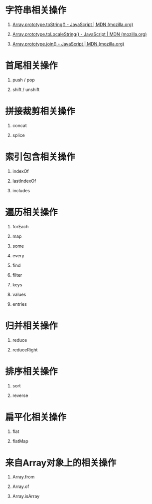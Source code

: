 # 字符串相关操作

1. [Array.prototype.toString() - JavaScript | MDN (mozilla.org)](https://developer.mozilla.org/zh-CN/docs/Web/JavaScript/Reference/Global_Objects/Array/toString)

2. [Array.prototype.toLocaleString() - JavaScript | MDN (mozilla.org)](https://developer.mozilla.org/zh-CN/docs/Web/JavaScript/Reference/Global_Objects/Array/toLocaleString)

3. [Array.prototype.join() - JavaScript | MDN (mozilla.org)](https://developer.mozilla.org/zh-CN/docs/Web/JavaScript/Reference/Global_Objects/Array/join)

# 首尾相关操作

1. push / pop

2. shift / unshift

# 拼接裁剪相关操作

1. concat

2. splice

# 索引包含相关操作

1. indexOf

2. lastIndexOf

3. includes

# 遍历相关操作

1. forEach

2. map

3. some

4. every

5. find

6. filter

7. keys

8. values

9. entries

# 归并相关操作

1. reduce

2. reduceRight

# 排序相关操作

1. sort

2. reverse

# 扁平化相关操作

1. flat

2. flatMap

# 来自Array对象上的相关操作

1. Array.from

2. Array.of

3. Array.isArray
